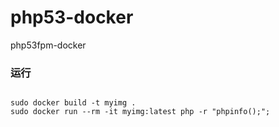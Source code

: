 # php53-docker
php53fpm-docker

### 运行
```shell

sudo docker build -t myimg .
sudo docker run --rm -it myimg:latest php -r "phpinfo();";
```
